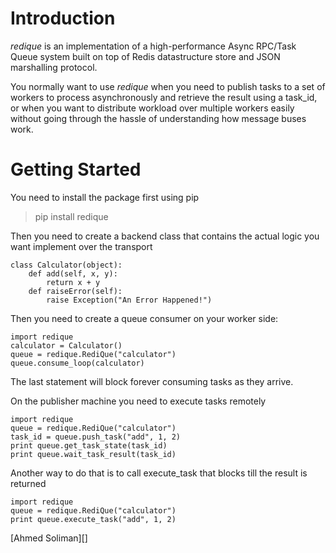 # Introduction

*redique* is an implementation of a high-performance Async RPC/Task Queue system built on top of Redis datastructure store 
and JSON marshalling protocol.

You normally want to use *redique* when you need to publish tasks to a set of workers to process asynchronously and retrieve the result using a task_id, or 
when you want to distribute workload over multiple workers easily without going through the hassle of understanding how message buses work.

# Getting Started

You need to install the package first using pip
> pip install redique

Then you need to create a backend class that contains the actual logic you want implement over the transport

	class Calculator(object):
	    def add(self, x, y):
	        return x + y
	    def raiseError(self):
	        raise Exception("An Error Happened!")

Then you need to create a queue consumer on your worker side:

	import redique
	calculator = Calculator()
	queue = redique.RediQue("calculator")
	queue.consume_loop(calculator)

The last statement will block forever consuming tasks as they arrive.

On the publisher machine you need to execute tasks remotely

	import redique
	queue = redique.RediQue("calculator")
	task_id = queue.push_task("add", 1, 2)
	print queue.get_task_state(task_id)
	print queue.wait_task_result(task_id)

Another way to do that is to call execute_task that blocks till the result is returned

	import redique
	queue = redique.RediQue("calculator")
	print queue.execute_task("add", 1, 2)
 
[Ahmed Soliman][]

